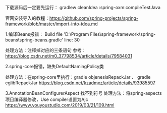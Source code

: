 下载源码后一定要先运行：
gradlew cleanIdea :spring-oxm:compileTestJava


官网安装导入的教程：https://github.com/spring-projects/spring-framework/blob/master/import-into-idea.md

1.编译Beans报错：
Build file 'D:\Program Files\spring-framework\spring-beans\spring-beans.gradle' line: 30

处理方法：注释掉对应的三条语句
参考：https://blog.csdn.net/m0_37798534/article/details/79584031



2.spring-core报错，缺失DefaultNamingPolicy类

处理方法：在spring-core里执行：gradle objenesisRepackJar 、    gradle cglibRepackJar
https://blog.csdn.net/kzadmxz/article/details/93985597

3.AnnotationBeanConfigurerAspect 找不到符号 
处理方法：将spring-aspects项目编译器修改，Use compiler设置为Ajc
https://www.youyoustudio.com/2019/03/21/109.html
